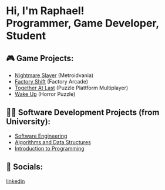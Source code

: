 <h1>Hi, I'm Raphael! <br/><a>Programmer</a>, <a">Game Developer</a>, <a>Student</a></h1>


<h2>🎮 Game Projects:</h2>

- [Nightmare Slayer](https://knifeuine.itch.io/nightmare-slayer) (Metroidvania)
- [Factory Shift](https://knifeuine.itch.io/factory-shift) (Factory Arcade)
- [Together At Last](https://imnotplasma.itch.io/together-at-last) (Puzzle Plattform Multiplayer)
- [Wake Up](https://alexstarzengruber.itch.io/wake-up) (Horror Puzzle)

<h2>👨‍💻 Software Development Projects (from University):</h2>

- [Software Engineering](https://github.com/raphael-frank/EIST)
- [Algorithms and Data Structures](https://github.com/raphael-frank/GAD)
- [Introduction to Programming](https://github.com/raphael-frank/PGDP)


<h2> 🤳 Socials:</h2>

[linkedin](https://www.linkedin.com/in/raphael-frank/)

<!--
**raphael-frank/raphael-frank** is a ✨ _special_ ✨ repository because its `README.md` (this file) appears on your GitHub profile.

Here are some ideas to get you started:

- 🔭 I’m currently working on ...
- 🌱 I’m currently learning ...
- 👯 I’m looking to collaborate on ...
- 🤔 I’m looking for help with ...
- 💬 Ask me about ...
- 📫 How to reach me: ...
- 😄 Pronouns: ...
- ⚡ Fun fact: ...
-->
